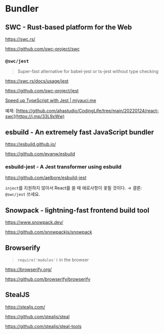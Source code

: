 # Bundler

## SWC - Rust-based platform for the Web

 <https://swc.rs/>

 <https://github.com/swc-project/swc>

### `@swc/jest`

> Super-fast alternative for babel-jest or ts-jest without type checking

<https://swc.rs/docs/usage/jest>

<https://github.com/swc-project/jest>

[Speed up TypeScript with Jest | miyauci.me](https://j.mp/3nTKBTE)

예제:
[https://github.com/ahastudio/CodingLife/tree/main/20220124/react-swc](https://j.mp/33L9xWw)

## esbuild - An extremely fast JavaScript bundler

<https://esbuild.github.io/>

<https://github.com/evanw/esbuild>

### esbuild-jest - A Jest transformer using esbuild

<https://github.com/aelbore/esbuild-jest>

`inject`를 지원하지 않아서 React를 쓸 때 애로사항이 꽃필 것이다.
→ 결론: `@swc/jest` 쓰세요.

## Snowpack - lightning-fast frontend build tool

<https://www.snowpack.dev/>

<https://github.com/snowpackjs/snowpack>

## Browserify

> `require('modules')` in the browser

<https://browserify.org/>

<https://github.com/browserify/browserify>

## StealJS

<https://stealjs.com/>

<https://github.com/stealjs/steal>

<https://github.com/stealjs/steal-tools>
